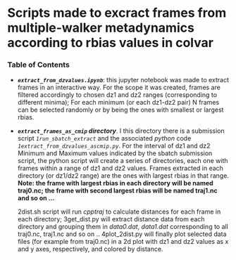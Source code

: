 # Scripts made to excract frames from multiple-walker metadynamics according to rbias values in colvar

### Table of Contents

- ***`extract_from_dzvalues.ipynb`***: this jupyter notebook was made to extract frames in an interactive way.
For the scope it was created, frames are filtered accordingly to chosen dz1 and dz2 ranges (corresponding to different minima); For each minimum (or each dz1-dz2 pair) N frames can be selected randomly or by being the ones with smallest or largest rbias. 


- ***`extract_frames_as_cmip` directory***. 
	I this directory there is a submission script _`1run_sbatch_extract`_ and the associated _python_ code  _`1extract_from_dzvalues_ascmip.py`_. For the interval of dz1 and dz2 Minimum and Maximum values indicated by the sbatch submission script, the python script will create a series of directories, each one with frames within a range of dz1 and dz2 values. Frames extracted in each directory (or dz1/dz2 range) are the ones with largest rbias in that range. **Note: the frame with largest rbias in each directory will be named traj0.nc; the frame with second largest rbias will be named traj1.nc and so on ...**

	2dist.sh script will run _cpptraj_ to calculate distances for each frame in each directory;
	3get_dist.py will extract distance data from each directory and grouping them in _data0.dat_, _data1.dat_ corresponding to all traj0.nc, traj1.nc and so on ..
        4plot_2dist.py will finally plot selected data files (for example from traj0.nc) in a 2d plot with dz1 and dz2 values as x and y axes, respectively, and colored by distance.

